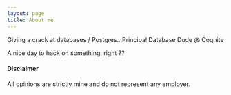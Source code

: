 ```yaml
---
layout: page
title: About me
---
```


Giving a crack at databases / Postgres...Principal Database Dude @ Cognite

A nice day to hack on something, right ??

#### Disclaimer

All opinions are strictly mine and do not represent any employer.
